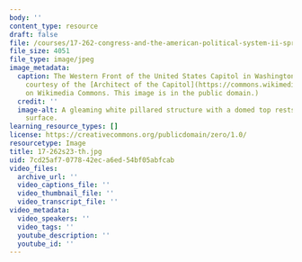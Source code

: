 ```yaml
---
body: ''
content_type: resource
draft: false
file: /courses/17-262-congress-and-the-american-political-system-ii-spring-2023/17-262s23-th.jpg
file_size: 4051
file_type: image/jpeg
image_metadata:
  caption: The Western Front of the United States Capitol in Washington, DC. (Image
    courtesy of the [Architect of the Capitol](https://commons.wikimedia.org/wiki/File:United_States_Capitol_-_west_front.jpg)
    on Wikimedia Commons. This image is in the public domain.)
  credit: ''
  image-alt: A gleaming white pillared structure with a domed top rests on a grassy
    surface.
learning_resource_types: []
license: https://creativecommons.org/publicdomain/zero/1.0/
resourcetype: Image
title: 17-262s23-th.jpg
uid: 7cd25af7-0778-42ec-a6ed-54bf05abfcab
video_files:
  archive_url: ''
  video_captions_file: ''
  video_thumbnail_file: ''
  video_transcript_file: ''
video_metadata:
  video_speakers: ''
  video_tags: ''
  youtube_description: ''
  youtube_id: ''
---
```

